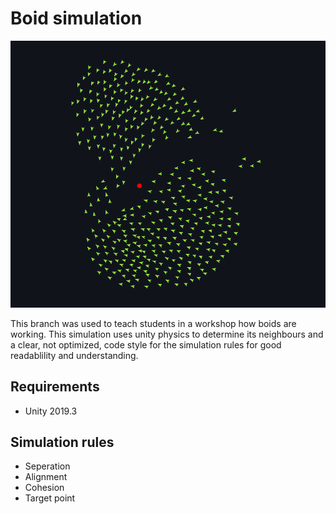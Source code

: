 # Boid simulation
![Image of simulation](/gitMedia/boids.png)

This branch was used to teach students in a workshop how boids are working.
This simulation uses unity physics to determine its neighbours and a clear, not optimized, code style for the simulation rules for good readablility and understanding.

## Requirements
- Unity 2019.3

## Simulation rules
- Seperation
- Alignment
- Cohesion
- Target point
